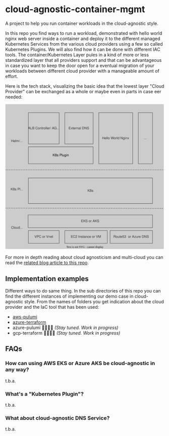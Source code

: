 # cloud-agnostic-container-mgmt

A project to help you run container workloads in the cloud-agnostic style.

In this repo you find ways to run a workload, demonstrated with hello world nginx web server inside a container and deploy it to the different managed Kubernetes Services from the various cloud providers using a few so called Kubernetes Plugins. We will also find how it can be done with different IAC tools. The container/Kubernetes Layer pules in a kind of more or less standardized layer that all providers support and that can be advantageous in case you want to keep the door open for a eventual migration of your workloads between different cloud provider with a manageable amount of effort.

Here is the tech stack, visualizing the basic idea that the lowest layer "Cloud Provider" can be exchanged as a whole or maybe even in parts in case eer needed:

![](images/cloud-agnostic-tech-stack-without-dirs.svg)

For more in depth reading about cloud agnosticism and multi-cloud you can read the [related blog article to this repo](https://blog.knip-builds.de/posts/multi-cloud-all-the-way/).

## Implementation examples

Different ways to do same thing. In the sub directories of this repo you can find the different instances of implementing our demo case in cloud-agnostic style. From the names of folders you get indication about the cloud provider and the IaC tool that has been used:

- [aws-pulumi](./aws-pulumi/README.md)
- [azure-terraform](./az-terraform/README.md)
- azure-pulumi 👷‍♂️👷‍♀️ _(Stay tuned. Work in progress)_
- gcp-terraform 👷‍♂️👷‍♀️ _(Stay tuned. Work in progress)_

## FAQs

### How can using AWS EKS or Azure AKS be cloud-agnostic in any way?

t.b.a.

### What's a "Kubernetes Plugin"?

t.b.a.

### What about cloud-agnostic DNS Service?

t.b.a.


